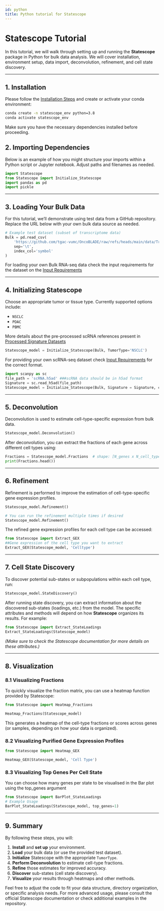 ```yaml
---
id: python
title: Python tutorial for Statescope
---
```




# Statescope Tutorial

In this tutorial, we will walk through setting up and running the **Statescope** package in Python for bulk data analysis. We will cover installation, environment setup, data import, deconvolution, refinement, and cell state discovery.

---

## 1. Installation

Please follow the [Installation Steps](installation.md) and create or activate your conda environment:

```bash
conda create -n statescope_env python=3.8
conda activate statescope_env
```

Make sure you have the necessary dependencies installed before proceeding.



## 2. Importing Dependencies

Below is an example of how you might structure your imports within a Python script or Jupyter notebook. Adjust paths and filenames as needed.

```python
import Statescope
from Statescope import Initialize_Statescope
import pandas as pd
import pickle
```

---

## 3. Loading Your Bulk Data

For this tutorial, we’ll demonstrate using test data from a GitHub repository. 
Replace the URL below with your own bulk data source as needed.

```python
# Example test dataset (subset of transcriptome data)
Bulk = pd.read_csv(
    'https://github.com/tgac-vumc/OncoBLADE/raw/refs/heads/main/data/Transcriptome_matrix_subset.txt',
    sep='\t',
    index_col='symbol'
)
```

For loading your own Bulk RNA-seq data check the input requirements for the dataset on the [Input Requirements](input.md)

---

## 4. Initializing Statescope

Choose an appropriate tumor or tissue type. Currently supported options include:
- `NSCLC`  
- `PDAC`  
- `PBMC`  

More details about the pre-processed scRNA references present in [Processed Signature Datasets](processed-signatures.md)

```python
Statescope_model = Initialize_Statescope(Bulk, TumorType='NSCLC')
```
For providing your own scRNA-seq dataset check [Input Requirements](input.md) for the correct format. 

```python
import scanpy as sc 
file_path = 'scRNA.h5ad' ###scRNA data should be in h5ad format
Signature = sc.read_h5ad(file_path)
Statescope_model = Initialize_Statescope(Bulk, Signature = Signature, celltype_key= 'celltype_key', Ncores = 40) ####Specify celltype_key in the adata.obs
```
---

## 5. Deconvolution

Deconvolution is used to estimate cell-type-specific expression from bulk data.

```python
Statescope_model.Deconvolution()
```

After deconvolution, you can extract the fractions of each gene across different cell types using:

```python
Fractions = Statescope_model.Fractions  # shape: [N_genes x N_cell_types]
print(Fractions.head())
```

---

## 6. Refinement

Refinement is performed to improve the estimation of cell-type-specific gene expression profiles.

```python
Statescope_model.Refinement()

# You can run the refinement multiple times if desired
Statescope_model.Refinement()
```

The refined gene expression profiles for each cell type can be accessed:

```python
from Statescope import Extract_GEX
##Gene expression of the cell type you want to extract 
Extract_GEX(Statescope_model, 'Celltype')
```

---

## 7. Cell State Discovery

To discover potential sub-states or subpopulations within each cell type, run:

```python
Statescope_model.StateDiscovery()
```

After running state discovery, you can extract information about the discovered sub-states (loadings, etc.) from the model. The specific attributes and methods will depend on how **Statescope** organizes its results. For example:

```python
from Statescope import Extract_StateLoadings
Extract_StateLoadings(Statescope_model)
```

*(Make sure to check the Statescope documentation for more details on these attributes.)*

---

## 8. Visualization

### 8.1 Visualizing Fractions

To quickly visualize the fraction matrix, you can use a heatmap function provided by Statescope:

```python
from Statescope import Heatmap_Fractions

Heatmap_Fractions(Statescope_model)
```

This generates a heatmap of the cell-type fractions or scores across genes (or samples, depending on how your data is organized).

### 8.2 Visualizing Purified Gene Expression Profiles

```python
from Statescope import Heatmap_GEX

Heatmap_GEX(Statescope_model, 'Cell Type')
```
### 8.3 Visualizing Top Genes Per Cell State

You can choose how many genes per state to be visualised in the Bar plot using the top_genes argument

```python
from Statescope import BarPlot_StateLoadings
# Example Usage
BarPlot_StateLoadings(Statescope_model, top_genes=1)
```

---






## 9. Summary

By following these steps, you will:

1. **Install** and **set up** your environment.  
2. **Load** your bulk data (or use the provided test dataset).  
3. **Initialize** Statescope with the appropriate `TumorType`.  
4. **Perform Deconvolution** to estimate cell-type fractions.  
5. **Refine** those estimates for improved accuracy.  
6. **Discover** sub-states (cell state discovery).  
7. **Visualize** your results through heatmaps and other methods.

Feel free to adjust the code to fit your data structure, directory organization, or specific analysis needs. For more advanced usage, please consult the official Statescope documentation or check additional examples in the repository.

